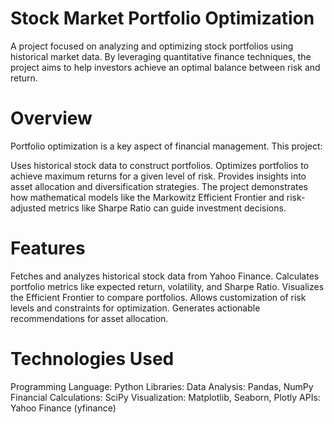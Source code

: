 # Stock Market Portfolio Optimization

A project focused on analyzing and optimizing stock portfolios using historical market data. By leveraging quantitative finance techniques, the project aims to help investors achieve an optimal balance between risk and return.

# Overview

Portfolio optimization is a key aspect of financial management. This project:

Uses historical stock data to construct portfolios.
Optimizes portfolios to achieve maximum returns for a given level of risk.
Provides insights into asset allocation and diversification strategies.
The project demonstrates how mathematical models like the Markowitz Efficient Frontier and risk-adjusted metrics like Sharpe Ratio can guide investment decisions.

# Features

Fetches and analyzes historical stock data from Yahoo Finance.
Calculates portfolio metrics like expected return, volatility, and Sharpe Ratio.
Visualizes the Efficient Frontier to compare portfolios.
Allows customization of risk levels and constraints for optimization.
Generates actionable recommendations for asset allocation.

# Technologies Used

Programming Language: Python
Libraries:
Data Analysis: Pandas, NumPy
Financial Calculations: SciPy
Visualization: Matplotlib, Seaborn, Plotly
APIs: Yahoo Finance (yfinance)


